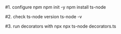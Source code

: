 #1. configure npm
npm init -y
npm install ts-node

#2. check ts-node version
ts-node -v

#3. run decorators with npx
npx ts-node decorators.ts
